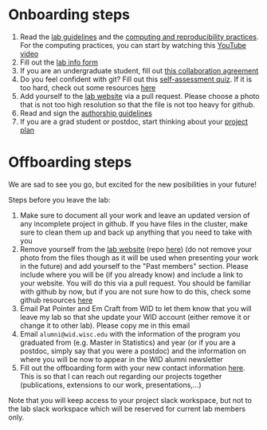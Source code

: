 # Onboarding steps

1. Read the [lab guidelines](https://github.com/solislemuslab/lab-dynamics/blob/master/lab-guidelines.md) and the [computing and reproducibility practices](https://github.com/crsl4/mindful-programming/blob/master/lecture.md). For the computing practices, you can start by watching this [YouTube video](https://youtu.be/7KCqpL0cde8)
2. Fill out the [lab info form](https://forms.gle/E9tuHPuvWc4cHaNa6)
3. If you are an undergraduate student, fill out [this collaboration agreement](https://forms.gle/8B8c1hcMUr5tXZeW7)
4. Do you feel confident with git? Fill out this [self-assessment quiz](https://forms.gle/3VR7PRtEkiGtCJoFA). If it is too hard, check out some resources [here](https://github.com/crsl4/mindful-programming/blob/master/lecture.md)
5. Add yourself to the [lab website](https://solislemuslab.github.io//pages/people.html) via a pull request. Please choose a photo that is not too high resolution so that the file is not too heavy for github.
6. Read and sign the [authorship guidelines](https://github.com/solislemuslab/lab-dynamics/blob/master/authorship.md)
7. If you are a grad student or postdoc, start thinking about your [project plan](https://github.com/solislemuslab/lab-dynamics/blob/master/project-plan.md)



# Offboarding steps

We are sad to see you go, but excited for the new posibilities in your future!

Steps before you leave the lab:

1. Make sure to document all your work and leave an updated version of any incomplete project in github. If you have files in the cluster, make sure to clean them up and back up anything that you need to take with you
2. Remove yourself from the [lab website](https://solislemuslab.github.io//pages/people.html) (repo [here](https://github.com/solislemuslab/solislemuslab.github.io)) (do not remove your photo from the files though as it will be used when presenting your work in the future) and add yourself to the "Past members" section. Please include where you will be (if you already know) and include a link to your website. You will do this via a pull request. You should be familiar with github by now, but if you are not sure how to do this, check some github resources [here](https://github.com/crsl4/mindful-programming/blob/master/lecture.md)
3. Email Pat Pointer and Em Craft from WID to let them know that you will leave my lab so that she update your WID account (either remove it or change it to other lab). Please copy me in this email
4. Email `alumni@wid.wisc.edu` with the information of the program you graduated from (e.g. Master in Statistics) and year (or if you are a postdoc, simply say that you were a postdoc) and the information on where you will be now to appear in the WID alumni newsletter
4. Fill out the offboarding form with your new contact information [here](https://forms.gle/Utj4pTHwMe456zyMA). This is so that I can reach out regarding our projects together (publications, extensions to our work, presentations,...)

Note that you will keep access to your project slack workspace, but not to the lab slack workspace which will be reserved for current lab members only.
